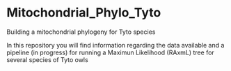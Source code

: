# Mitochondrial_Phylo_Tyto
Building a mitochondrial phylogeny for Tyto species

In this repository you will find information regarding the data available and a pipeline (in progress) for running a Maximun Likelihood (RAxmL) tree for several species of Tyto owls
